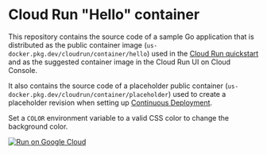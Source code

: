 # Cloud Run "Hello" container

This repository contains the source code of a sample Go application that is
distributed as the public container image (`us-docker.pkg.dev/cloudrun/container/hello`) used in the
[Cloud Run quickstart](https://cloud.google.com/run/docs/quickstarts/deploy-container) and as
the suggested container image  in the Cloud Run UI on Cloud Console.

It also contains the source code of a placeholder public container
(`us-docker.pkg.dev/cloudrun/container/placeholder`) used to create a placeholder revision when setting up 
[Continuous Deployment](https://cloud.google.com/run/docs/continuous-deployment-with-cloud-build).

Set a `COLOR` environment variable to a valid CSS color to change the background color.

[![Run on Google Cloud](https://deploy.cloud.run/button.svg)](https://deploy.cloud.run)
